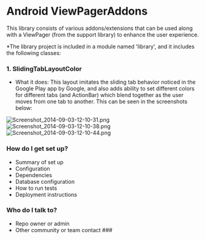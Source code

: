 # Android ViewPagerAddons #

This library consists of various addons/extensions that can be used along with a ViewPager (from the support library) to enhance the user experience. 

*The library project is included in a module named 'library', and it includes the following classes: 

### 1. SlidingTabLayoutColor ###

* What it does:
 This layout imitates the sliding tab behavior noticed in the Google Play app by Google, and also adds ability to set different colors for different tabs (and ActionBar) which blend together as the user moves from one tab to another. This can be seen in the screenshots below: 

![Screenshot_2014-09-03-12-10-31.png](https://bitbucket.org/repo/7rARLB/images/2997221742-Screenshot_2014-09-03-12-10-31.png) ![Screenshot_2014-09-03-12-10-38.png](https://bitbucket.org/repo/7rARLB/images/806519476-Screenshot_2014-09-03-12-10-38.png) ![Screenshot_2014-09-03-12-10-44.png](https://bitbucket.org/repo/7rARLB/images/957389261-Screenshot_2014-09-03-12-10-44.png)

### How do I get set up? ###

* Summary of set up
* Configuration
* Dependencies
* Database configuration
* How to run tests
* Deployment instructions

### Who do I talk to? ###

* Repo owner or admin
* Other community or team contact ###